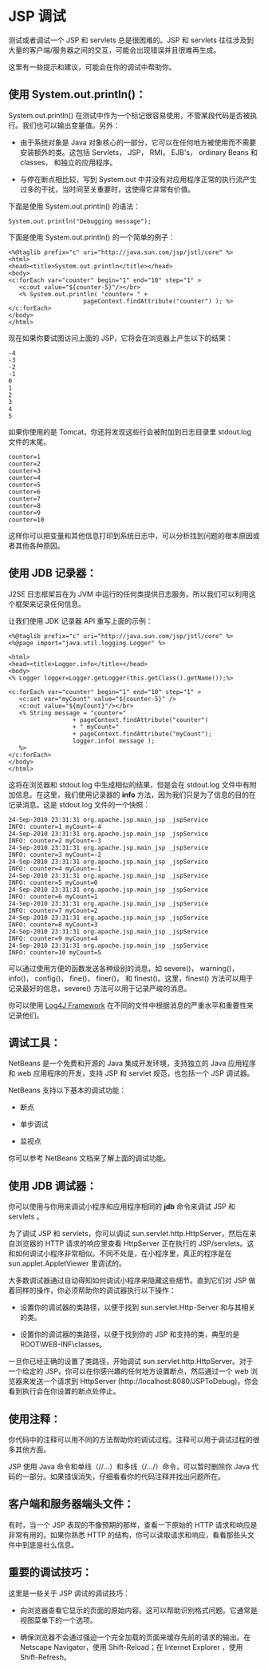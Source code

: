 # JSP 调试 

测试或者调试一个 JSP 和 servlets 总是很困难的。JSP 和 servlets 往往涉及到大量的客户端/服务器之间的交互，可能会出现错误并且很难再生成。 

这里有一些提示和建议，可能会在你的调试中帮助你。 

## 使用 System.out.println()： 

System.out.println() 在测试中作为一个标记很容易使用，不管某段代码是否被执行。我们也可以输出变量值。另外：

- 由于系统对象是 Java 对象核心的一部分，它可以在任何地方被使用而不需要安装额外的类。这包括 Servlets， JSP， RMI， EJB's， ordinary Beans 和 classes， 和独立的应用程序。

- 与停在断点相比较，写到 System.out 中并没有对应用程序正常的执行流产生过多的干扰，当时间至关重要时，这使得它非常有价值。

下面是使用 System.out.println() 的语法：

```
System.out.println("Debugging message");
```

下面是使用 System.out.println() 的一个简单的例子：

```
<%@taglib prefix="c" uri="http://java.sun.com/jsp/jstl/core" %>
<html>
<head><title>System.out.println</title></head>
<body>
<c:forEach var="counter" begin="1" end="10" step="1" >
   <c:out value="${counter-5}"/></br>
   <% System.out.println( "counter= " + 
                     pageContext.findAttribute("counter") ); %>
</c:forEach>
</body>
</html>
```

现在如果你要试图访问上面的 JSP，它将会在浏览器上产生以下的结果：

```
-4
-3
-2
-1
0
1
2
3
4
5
```


如果你使用的是 Tomcat，你还将发现这些行会被附加到日志目录里 stdout.log  文件的末尾。

```
counter=1
counter=2
counter=3
counter=4
counter=5
counter=6
counter=7
counter=8
counter=9
counter=10
```


这样你可以把变量和其他信息打印到系统日志中，可以分析找到问题的根本原因或者其他各种原因。 

## 使用 JDB 记录器： 

J2SE 日志框架旨在为 JVM 中运行的任何类提供日志服务。所以我们可以利用这个框架来记录任何信息。

让我们使用 JDK 记录器 API 重写上面的示例：

```
<%@taglib prefix="c" uri="http://java.sun.com/jsp/jstl/core" %>
<%@page import="java.util.logging.Logger" %>

<html>
<head><title>Logger.info</title></head>
<body>
<% Logger logger=Logger.getLogger(this.getClass().getName());%>

<c:forEach var="counter" begin="1" end="10" step="1" >
   <c:set var="myCount" value="${counter-5}" />
   <c:out value="${myCount}"/></br>
   <% String message = "counter="
                  + pageContext.findAttribute("counter")
                  + " myCount="
                  + pageContext.findAttribute("myCount");
                  logger.info( message );
   %>
</c:forEach>
</body>
</html>
```

这将在浏览器和 stdout.log 中生成相似的结果，但是会在 stdout.log 文件中有附加信息。在这里，我们使用记录器的 **info** 方法，因为我们只是为了信息的目的在记录消息。这是 stdout.log 文件的一个快照：

```
24-Sep-2010 23:31:31 org.apache.jsp.main_jsp _jspService
INFO: counter=1 myCount=-4
24-Sep-2010 23:31:31 org.apache.jsp.main_jsp _jspService
INFO: counter=2 myCount=-3
24-Sep-2010 23:31:31 org.apache.jsp.main_jsp _jspService
INFO: counter=3 myCount=-2
24-Sep-2010 23:31:31 org.apache.jsp.main_jsp _jspService
INFO: counter=4 myCount=-1
24-Sep-2010 23:31:31 org.apache.jsp.main_jsp _jspService
INFO: counter=5 myCount=0
24-Sep-2010 23:31:31 org.apache.jsp.main_jsp _jspService
INFO: counter=6 myCount=1
24-Sep-2010 23:31:31 org.apache.jsp.main_jsp _jspService
INFO: counter=7 myCount=2
24-Sep-2010 23:31:31 org.apache.jsp.main_jsp _jspService
INFO: counter=8 myCount=3
24-Sep-2010 23:31:31 org.apache.jsp.main_jsp _jspService
INFO: counter=9 myCount=4
24-Sep-2010 23:31:31 org.apache.jsp.main_jsp _jspService
INFO: counter=10 myCount=5
```


可以通过使用方便的函数发送各种级别的消息，如 severe()， warning()， info()， config()， fine()， finer()， 和  finest()。这里，finest()  方法可以用于记录最好的信息，severe()  方法可以用于记录严峻的消息。

你可以使用 [Log4J Framework](http://www.tutorialspoint.com/log4j/index.htm) 在不同的文件中根据消息的严重水平和重要性来记录他们。 

## 调试工具： 

NetBeans 是一个免费和开源的 Java 集成开发环境，支持独立的 Java 应用程序和 web 应用程序的开发，支持 JSP 和 servlet 规范，也包括一个 JSP 调试器。 

NetBeans 支持以下基本的调试功能： 

- 断点

- 单步调试

- 监视点

你可以参考 NetBeans 文档来了解上面的调试功能。

## 使用 JDB 调试器：

你可以使用与你用来调试小程序和应用程序相同的 **jdb** 命令来调试 JSP 和 servlets 。

为了调试 JSP 和 servlets，你可以调试 sun.servlet.http.HttpServer，然后在来自浏览器的 HTTP 请求的响应里查看 HttpServer 正在执行的 JSP/servlets。这和如何调试小程序非常相似。不同不处是，在小程序里，真正的程序是在 sun.applet.AppletViewer 里调试的。 

大多数调试器通过自动得知如何调试小程序来隐藏这些细节。直到它们对 JSP 做着同样的操作，你必须帮助你的调试器执行以下操作： 

- 设置你的调试器的类路径，以便于找到 sun.servlet.Http-Server 和与其相关的类。

- 设置你的调试器的类路径，以便于找到你的 JSP 和支持的类，典型的是 ROOT\WEB-INF\classes。

一旦你已经正确的设置了类路径，开始调试 sun.servlet.http.HttpServer。对于一个给定的 JSP，你可以在你感兴趣的任何地方设置断点，然后通过一个 web 浏览器来发送一个请求到 HttpServer (http://localhost:8080/JSPToDebug)。你会看到执行会在你设置的断点处停止。

## 使用注释：

你代码中的注释可以用不同的方法帮助你的调试过程。注释可以用于调试过程的很多其他方面。

JSP 使用 Java 命令和单线（//...）和多线（/*...*/）命令，可以暂时删除你 Java 代码的一部分。如果错误消失，仔细看看你的代码注释并找出问题所在。

## 客户端和服务器端头文件： 

有时，当一个 JSP 表现的不像预期的那样，查看一下原始的 HTTP 请求和响应是非常有用的。如果你熟悉 HTTP 的结构，你可以读取请求和响应，看看那些头文件中到底是社么信息。

## 重要的调试技巧： 

这里是一些关于 JSP 调试的调试技巧：

- 向浏览器查看它显示的页面的原始内容。这可以帮助识别格式问题。它通常是视图菜单下的一个选项。

- 确保浏览器不会通过强迫一个完全加载的页面来缓存先前的请求的输出。在 Netscape Navigator，使用 Shift-Reload；在 Internet Explorer ，使用 Shift-Refresh。
